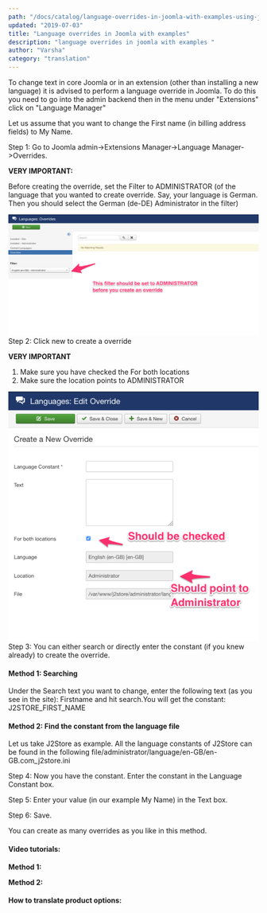 ```yaml
---
path: "/docs/catalog/language-overrides-in-joomla-with-examples-using-j2store"
updated: "2019-07-03"
title: "Language overrides in Joomla with examples"
description: "language overrides in joomla with examples "
author: "Varsha"
category: "translation"
---
```


To change text in core Joomla or in an extension (other than installing a new language) it is advised to perform a language override in Joomla. To do this you need to go into the admin backend then in the menu under "Extensions" click on "Language Manager"

Let us assume that you want to change the First name (in billing address fields) to My Name.

Step 1: Go to Joomla admin->Extensions Manager->Language Manager->Overrides.

**VERY IMPORTANT:**

Before creating the override, set the Filter to ADMINISTRATOR (of the language that you wanted to create override. Say, your language is German. Then you should select the German (de-DE) Administrator in the filter)

![location filter](https://raw.githubusercontent.com/j2store/doc-images/master/translation/language-override-in-joomla-with-examples/location_filter.png)
Step 2: Click new to create a override

**VERY IMPORTANT**

1. Make sure you have checked the For both locations
2. Make sure the location points to ADMINISTRATOR

![override screen](https://raw.githubusercontent.com/j2store/doc-images/master/translation/language-override-in-joomla-with-examples/override_screen.png)
Step 3: You can either search or directly enter the constant (if you knew already) to create the override.

#### Method 1: Searching

Under the Search text you want to change, enter the following text (as you see in the site): Firstname and hit search.You will get the constant: J2STORE_FIRST_NAME

#### Method 2: Find the constant from the language file

Let us take J2Store as example. All the language constants of J2Store can be found in the following file/administrator/language/en-GB/en-GB.com_j2store.ini

Step 4: Now you have the constant. Enter the constant in the Language Constant box.

Step 5: Enter your value (in our example My Name) in the Text box.

Step 6: Save.

You can create as many overrides as you like in this method.

#### Video tutorials:

**Method 1:**

<videoembed src="q-QXbSPLiA0"></videoembed>

**Method 2:**

<videoembed src="xrLXBHnFASc"></videoembed>

#### How to translate product options:

<videoembed src="snZgc3Fd_3Y"></videoembed>